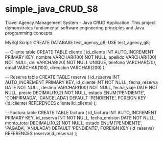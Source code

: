 # simple_java_CRUD_S8
Travel Agency Management System - Java CRUD Application. This project demonstrates fundamental software engineering principles and Java programming concepts



MySql Script:
CREATE DATABASE test_agency_g8;
USE test_agency_g8;

-- Cliente table
CREATE TABLE cliente (
    id_cliente INT AUTO_INCREMENT PRIMARY KEY,
    nombre VARCHAR(100) NOT NULL,
    apellido VARCHAR(100) NOT NULL,
    dni VARCHAR(20) NOT NULL UNIQUE,
    telefono VARCHAR(20),
    email VARCHAR(100),
    direccion VARCHAR(200)
);

-- Reserva table
CREATE TABLE reserva (
    id_reserva INT AUTO_INCREMENT PRIMARY KEY,
    id_cliente INT NOT NULL,
    fecha_reserva DATE NOT NULL,
    destino VARCHAR(100) NOT NULL,
    fecha_viaje DATE NOT NULL,
    precio DECIMAL(10,2) NOT NULL,
    estado ENUM('PENDIENTE', 'CONFIRMADA', 'CANCELADA') DEFAULT 'PENDIENTE',
    FOREIGN KEY (id_cliente) REFERENCES cliente(id_cliente)
);

-- Factura table
CREATE TABLE factura (
    id_factura INT AUTO_INCREMENT PRIMARY KEY,
    id_reserva INT NOT NULL,
    fecha_emision DATE NOT NULL,
    monto_total DECIMAL(10,2) NOT NULL,
    estado ENUM('PENDIENTE', 'PAGADA', 'ANULADA') DEFAULT 'PENDIENTE',
    FOREIGN KEY (id_reserva) REFERENCES reserva(id_reserva)
);
